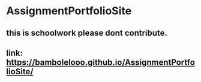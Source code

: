 # AssignmentPortfolioSite

## this is schoolwork please dont contribute.

## link: https://bambolelooo.github.io/AssignmentPortfolioSite/
